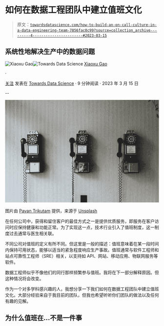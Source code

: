 # 如何在数据工程团队中建立值班文化

> 原文：[`towardsdatascience.com/how-to-build-an-on-call-culture-in-a-data-engineering-team-7856fac0c99?source=collection_archive---------4-----------------------#2023-03-15`](https://towardsdatascience.com/how-to-build-an-on-call-culture-in-a-data-engineering-team-7856fac0c99?source=collection_archive---------4-----------------------#2023-03-15)

## 系统性地解决生产中的数据问题

[](https://medium.com/@xiaoxugao?source=post_page-----7856fac0c99--------------------------------)![Xiaoxu Gao](https://medium.com/@xiaoxugao?source=post_page-----7856fac0c99--------------------------------)[](https://towardsdatascience.com/?source=post_page-----7856fac0c99--------------------------------)![Towards Data Science](https://towardsdatascience.com/?source=post_page-----7856fac0c99--------------------------------) [Xiaoxu Gao](https://medium.com/@xiaoxugao?source=post_page-----7856fac0c99--------------------------------)

·

[关注](https://medium.com/m/signin?actionUrl=https%3A%2F%2Fmedium.com%2F_%2Fsubscribe%2Fuser%2F2adc5a07e772&operation=register&redirect=https%3A%2F%2Ftowardsdatascience.com%2Fhow-to-build-an-on-call-culture-in-a-data-engineering-team-7856fac0c99&user=Xiaoxu+Gao&userId=2adc5a07e772&source=post_page-2adc5a07e772----7856fac0c99---------------------post_header-----------) 发表在 [Towards Data Science](https://towardsdatascience.com/?source=post_page-----7856fac0c99--------------------------------) · 9 分钟阅读 · 2023 年 3 月 15 日[](https://medium.com/m/signin?actionUrl=https%3A%2F%2Fmedium.com%2F_%2Fvote%2Ftowards-data-science%2F7856fac0c99&operation=register&redirect=https%3A%2F%2Ftowardsdatascience.com%2Fhow-to-build-an-on-call-culture-in-a-data-engineering-team-7856fac0c99&user=Xiaoxu+Gao&userId=2adc5a07e772&source=-----7856fac0c99---------------------clap_footer-----------)

--

[](https://medium.com/m/signin?actionUrl=https%3A%2F%2Fmedium.com%2F_%2Fbookmark%2Fp%2F7856fac0c99&operation=register&redirect=https%3A%2F%2Ftowardsdatascience.com%2Fhow-to-build-an-on-call-culture-in-a-data-engineering-team-7856fac0c99&source=-----7856fac0c99---------------------bookmark_footer-----------)![](img/a16b492e8b21d711105088072c9758a6.png)

图片由 [Pavan Trikutam](https://unsplash.com/@ptrikutam) 提供，来源于 [Unsplash](https://unsplash.com/)

在任何公司中，获得和留住客户的最佳方式之一是提供优质服务，即服务在客户访问时应保持健康和功能正常。为了实现这一点，技术行业引入了值班制度，这一制度过去通常与医生相关联。

不同公司对值班的定义有所不同。但这里是一般的描述：值班意味着在某一段时间内保持可用状态，能够以适当的紧急程度响应生产事故。值班通常与软件工程师和站点可靠性工程师（SRE）相关，以支持如 API、网站、移动应用、物联网服务等软件。

数据工程师似乎不像他们的同行那样频繁参与值班。我将在下一部分解释原因。但这种情况将会改变。

作为一个对多学科感兴趣的人，我想分享一下我们如何在数据工程团队中建立值班文化。大部分经验来自于我目前的团队，但我也希望听听你们团队的做法以及任何有趣的见解。

## 为什么值班在…不是一件事
